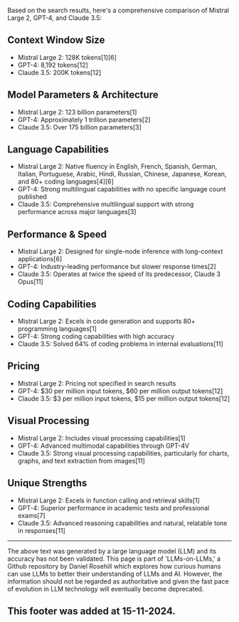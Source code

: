 Based on the search results, here's a comprehensive comparison of Mistral Large 2, GPT-4, and Claude 3.5:

## Context Window Size

- Mistral Large 2: 128K tokens\[1]\[6]
- GPT-4: 8,192 tokens\[12]
- Claude 3.5: 200K tokens\[12]

## Model Parameters & Architecture

- Mistral Large 2: 123 billion parameters\[1]
- GPT-4: Approximately 1 trillion parameters\[2]
- Claude 3.5: Over 175 billion parameters\[3]

## Language Capabilities

- Mistral Large 2: Native fluency in English, French, Spanish, German, Italian, Portuguese, Arabic, Hindi, Russian, Chinese, Japanese, Korean, and 80+ coding languages\[4]\[6]
- GPT-4: Strong multilingual capabilities with no specific language count published
- Claude 3.5: Comprehensive multilingual support with strong performance across major languages\[3]

## Performance & Speed

- Mistral Large 2: Designed for single-node inference with long-context applications\[6]
- GPT-4: Industry-leading performance but slower response times\[2]
- Claude 3.5: Operates at twice the speed of its predecessor, Claude 3 Opus\[11]

## Coding Capabilities

- Mistral Large 2: Excels in code generation and supports 80+ programming languages\[1]
- GPT-4: Strong coding capabilities with high accuracy
- Claude 3.5: Solved 64% of coding problems in internal evaluations\[11]

## Pricing

- Mistral Large 2: Pricing not specified in search results
- GPT-4: $30 per million input tokens, $60 per million output tokens\[12]
- Claude 3.5: $3 per million input tokens, $15 per million output tokens\[12]

## Visual Processing

- Mistral Large 2: Includes visual processing capabilities\[1]
- GPT-4: Advanced multimodal capabilities through GPT-4V
- Claude 3.5: Strong visual processing capabilities, particularly for charts, graphs, and text extraction from images\[11]

## Unique Strengths

- Mistral Large 2: Excels in function calling and retrieval skills\[1]
- GPT-4: Superior performance in academic tests and professional exams\[7]
- Claude 3.5: Advanced reasoning capabilities and natural, relatable tone in responses\[11]

&#x20;

---

The above text was generated by a large language model (LLM) and its accuracy has not been validated. This page is part of 'LLMs-on-LLMs,' a Github repository by Daniel Rosehill which explores how curious humans can use LLMs to better their understanding of LLMs and AI. However, the information should not be regarded as authoritative and given the fast pace of evolution in LLM technology will eventually become deprecated. 

This footer was added at 15-11-2024.
---